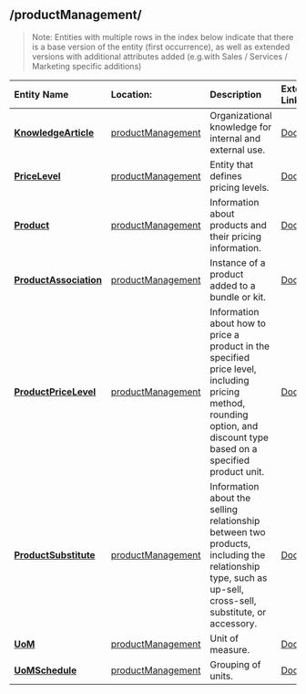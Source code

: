 ## /productManagement/
>Note: Entities with multiple rows in the index below indicate that there is a base version of the entity (first occurrence), as well as extended versions with additional attributes added (e.g.with Sales / Services / Marketing specific additions)

| Entity Name | Location: | Description | External Link |
|:--- |:--- |:--- |:--- |
|[**KnowledgeArticle**](/schemaDocuments/core/applicationCommon/foundationCommon/crmCommon/productManagement/KnowledgeArticle.cdm.json)|[productManagement](/schemaDocuments/core/applicationCommon/foundationCommon/crmCommon/productManagement/)|Organizational knowledge for internal and external use.|[Docs](https://docs.microsoft.com/en-us/dynamics365/customer-engagement/web-api/KnowledgeArticle)|
|[**PriceLevel**](/schemaDocuments/core/applicationCommon/foundationCommon/crmCommon/productManagement/PriceLevel.cdm.json)|[productManagement](/schemaDocuments/core/applicationCommon/foundationCommon/crmCommon/productManagement/)|Entity that defines pricing levels.|[Docs](https://docs.microsoft.com/en-us/dynamics365/customer-engagement/web-api/PriceLevel)|
|[**Product**](/schemaDocuments/core/applicationCommon/foundationCommon/crmCommon/productManagement/Product.cdm.json)|[productManagement](/schemaDocuments/core/applicationCommon/foundationCommon/crmCommon/productManagement/)|Information about products and their pricing information.|[Docs](https://docs.microsoft.com/en-us/dynamics365/customer-engagement/web-api/Product)|
|[**ProductAssociation**](/schemaDocuments/core/applicationCommon/foundationCommon/crmCommon/productManagement/ProductAssociation.cdm.json)|[productManagement](/schemaDocuments/core/applicationCommon/foundationCommon/crmCommon/productManagement/)|Instance of a product added to a bundle or kit.|[Docs](https://docs.microsoft.com/en-us/dynamics365/customer-engagement/web-api/ProductAssociation)|
|[**ProductPriceLevel**](/schemaDocuments/core/applicationCommon/foundationCommon/crmCommon/productManagement/ProductPriceLevel.cdm.json)|[productManagement](/schemaDocuments/core/applicationCommon/foundationCommon/crmCommon/productManagement/)|Information about how to price a product in the specified price level, including pricing method, rounding option, and discount type based on a specified product unit.|[Docs](https://docs.microsoft.com/en-us/dynamics365/customer-engagement/web-api/ProductPriceLevel)|
|[**ProductSubstitute**](/schemaDocuments/core/applicationCommon/foundationCommon/crmCommon/productManagement/ProductSubstitute.cdm.json)|[productManagement](/schemaDocuments/core/applicationCommon/foundationCommon/crmCommon/productManagement/)|Information about the selling relationship between two products, including the relationship type, such as up-sell, cross-sell, substitute, or accessory.|[Docs](https://docs.microsoft.com/en-us/dynamics365/customer-engagement/web-api/ProductSubstitute)|
|[**UoM**](/schemaDocuments/core/applicationCommon/foundationCommon/crmCommon/productManagement/UoM.cdm.json)|[productManagement](/schemaDocuments/core/applicationCommon/foundationCommon/crmCommon/productManagement/)|Unit of measure.|[Docs](https://docs.microsoft.com/en-us/dynamics365/customer-engagement/web-api/UoM)|
|[**UoMSchedule**](/schemaDocuments/core/applicationCommon/foundationCommon/crmCommon/productManagement/UoMSchedule.cdm.json)|[productManagement](/schemaDocuments/core/applicationCommon/foundationCommon/crmCommon/productManagement/)|Grouping of units.|[Docs](https://docs.microsoft.com/en-us/dynamics365/customer-engagement/web-api/UoMSchedule)|
